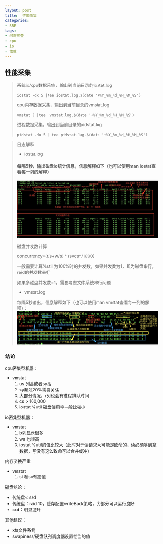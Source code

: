 ```yaml
---
layout: post
title:  性能采集
categories:
- SRE
tags:
- 问题排查
- cpu
- io
- 性能
---
```


**性能采集**
---

> 系统io/cpu数据采集，输出到当前目录的iostat.log
>
> `iostat -dx 5 |tee iostat.log.$(date '+%Y_%m_%d_%H_%M_%S')`
>
> cpu内存数据采集，输出到当前目录的vmstat.log
>
>`vmstat 5 |tee  vmstat.log.$(date '+%Y_%m_%d_%H_%M_%S')`
>
> 进程数据采集，输出到当前目录的pidstat.log
>
>`pidstat -du 5 | tee pidstat.log.$(date '+%Y_%m_%d_%H_%M_%S')`

> 日志解释
>- iostat.log
>
>#### 每隔5秒，输出磁盘io统计信息，信息解释如下（也可以使用man iostat查看每一列的解释）
>
> ![p_iostat_1.png](/images/sre/perfermance/p_iostat_1.png)
>
> 磁盘并发数计算：
>
>concurrency=(r/s+w/s) * (svctm/1000)
>
> 一般需要计算%util 为100%时的并发数，如果并发数为1，即为磁盘串行，raid的并发数会好
>
>如果多磁盘并发数=1，需要考虑文件系统串行问题
>
>- vmstat.log
>
>每隔5秒输出，信息解释如下（也可以使用man vmstat查看每一列的解释）：
> ![p_vmstat_1.png](/images/sre/perfermance/p_vmstat_1.png)

### 结论
cpu密集型机器：
- vmstat
  1. us 列高或者sy高
  2. sy超过20%需要关注
  3. 大部分情况，r列也会有进程排队时间
  4. cs > 100,000
  5. iostat
%util 磁盘使用率一般比较小

io密集型机器：
- vmstat
  1. b列显示很多
  2. wa 也很高
  3. iostat
%util的值比较大（此时对于读请求大可能是致命的，读必须等到拿数据，写没有这么致命可以合并缓冲）

内存交换严重
- vmstat
  1. si 和so有高值

磁盘结论：
- 传统盘< ssd
- 传统盘：raid 10，缓存配置writeBack策略，大部分可以运行良好
- ssd：明显提升

其他建议：
- xfs文件系统
- swapiness/硬盘队列调度器设置恰当的值